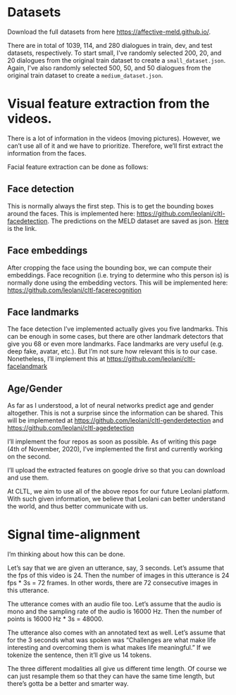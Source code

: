 # Datasets
Download the full datasets from here https://affective-meld.github.io/.

There are in total of 1039, 114, and 280 dialogues in train, dev, and test datasets, respectively. To start small, I've randomly selected 200, 20, and 20 dialogues from the original train dataset to create a `small_dataset.json`. Again, I've also randomly selected 500, 50, and 50 dialogues from the original train dataset to create a `medium_dataset.json`.  

# Visual feature extraction from the videos.

There is a lot of information in the videos (moving pictures). However, we can’t use all of it and we have to prioritize. Therefore, we’ll first extract the information from the faces.

Facial feature extraction can be done as follows:

## Face detection
This is normally always the first step. This is to get the bounding boxes around the faces. This is implemented here: https://github.com/leolani/cltl-facedetection. The predictions on the MELD dataset are saved as json. [Here](https://drive.google.com/drive/folders/1BllPXGAOH434O6P35bKuFcVUzfTEaSxf?usp=sharing) is the link.

## Face embeddings
After cropping the face using the bounding box, we can compute their embeddings. Face recognition (i.e. trying to determine who this person is) is normally done using the embedding vectors. This will be implemented here: https://github.com/leolani/cltl-facerecognition 

## Face landmarks
The face detection I’ve implemented actually gives you five landmarks. This can be enough in some cases, but there are other landmark detectors that give you 68 or even more landmarks. Face landmarks are very useful (e.g. deep fake, avatar, etc.). But I’m not sure how relevant this is to our case. Nonetheless, I’ll implement this at https://github.com/leolani/cltl-facelandmark

## Age/Gender
As far as I understood, a lot of neural networks predict age and gender altogether. This is not a surprise since the information can be shared. This will be implemented at https://github.com/leolani/cltl-genderdetection and https://github.com/leolani/cltl-agedetection 

I’ll implement the four repos as soon as possible. As of writing this page (4th of November, 2020), I’ve implemented the first and currently working on the second.

I’ll upload the extracted features on google drive so that you can download and use them.

At CLTL, we aim to use all of the above repos for our future Leolani platform. With such given information, we believe that Leolani can better understand the world, and thus better communicate with us.


# Signal time-alignment

I’m thinking about how this can be done.

Let’s say that we are given an utterance, say, 3 seconds. Let’s assume that the fps of this video is 24. Then the number of images in this utterance is 24 fps * 3s = 72 frames.  In other words, there are 72 consecutive images in this utterance. 

The utterance comes with an audio file too. Let’s assume that the audio is mono and the sampling rate of the audio is 16000 Hz. Then the number of points is 16000 Hz * 3s = 48000.

The utterance also comes with an annotated text as well. Let’s assume that for the 3 seconds what was spoken was “Challenges are what make life interesting and overcoming them is what makes life meaningful.” If we tokenize the sentence, then it’ll give us 14 tokens. 

The three different modalities all give us different time length. Of course we can just resample them so that they can have the same time length, but there’s gotta be a better and smarter way.


